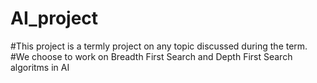 # AI_project
#This project is a termly project on any topic discussed during the term.
#We choose to work on Breadth First Search and Depth First Search algoritms in AI
